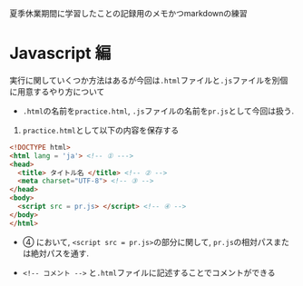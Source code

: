 夏季休業期間に学習したことの記録用のメモかつmarkdownの練習

# Javascript 編

実行に関していくつか方法はあるが今回は`.html`ファイルと`.js`ファイルを別個に用意するやり方について


- `.html`の名前を`practice.html`, `.js`ファイルの名前を`pr.js`として今回は扱う.
1. `practice.html`として以下の内容を保存する
``` html
<!DOCTYPE html>
<html lang = 'ja'> <!-- ① --->
<head>
  <title> タイトル名 </title> <!-- ② -->
  <meta charset="UTF-8"> <!-- ③ -->
</head>
<body>
  <script src = pr.js> </script> <!-- ④ -->
</body>
</html>
```
   - ④ において, `<script src = pr.js>`の部分に関して, `pr.js`の相対パスまたは絶対パスを通す.
   
   - `<!-- コメント -->` と`.html`ファイルに記述することでコメントができる



